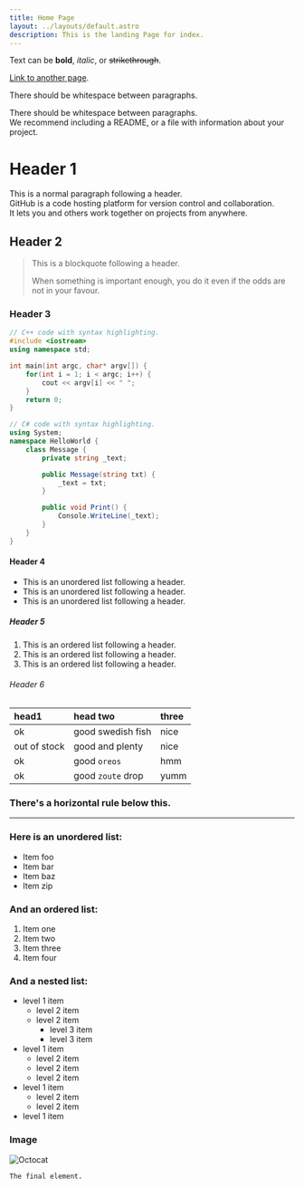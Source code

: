 ```yaml
---
title: Home Page
layout: ../layouts/default.astro
description: This is the landing Page for index.
---
```


Text can be **bold**, *italic*, or ~~strikethrough~~.

[Link to another page](./another-page).

There should be whitespace between paragraphs.

There should be whitespace between paragraphs.\
We recommend including a README, or a file with information about your project.

# Header 1
This is a normal paragraph following a header.\
GitHub is a code hosting platform for version control and collaboration.\
It lets you and others work together on projects from anywhere.

## Header 2
> This is a blockquote following a header.
>
> When something is important enough, you do it even if the odds are not in your favour.

### Header 3
```cpp
// C++ code with syntax highlighting.
#include <iostream>
using namespace std;

int main(int argc, char* argv[]) {
	for(int i = 1; i < argc; i++) {
		cout << argv[i] << " ";
	}
	return 0;
}
```

```cs
// C# code with syntax highlighting.
using System;
namespace HelloWorld {
	class Message {
		private string _text;

		public Message(string txt) {
			_text = txt;
		}

		public void Print() {
			Console.WriteLine(_text);
		}
	}
}
```

#### Header 4
* This is an unordered list following a header.
* This is an unordered list following a header.
* This is an unordered list following a header.

##### Header 5
1. This is an ordered list following a header.
2. This is an ordered list following a header.
3. This is an ordered list following a header.

###### Header 6
|head1|head two|three|
|:-|:-|:-|
|ok|good swedish fish|nice|
|out of stock|good and plenty|nice|
|ok|good `oreos`|hmm|
|ok|good `zoute` drop|yumm|

### There's a horizontal rule below this.

---

### Here is an unordered list:
* Item foo
* Item bar
* Item baz
* Item zip

### And an ordered list:
1. Item one
1. Item two
1. Item three
1. Item four

### And a nested list:
* level 1 item
	* level 2 item
	* level 2 item
		* level 3 item
		* level 3 item
* level 1 item
	* level 2 item
	* level 2 item
	* level 2 item
* level 1 item
	* level 2 item
	* level 2 item
* level 1 item

### Image

![Octocat](https://github.githubassets.com/images/icons/emoji/octocat.png)

```txt
The final element.
```
